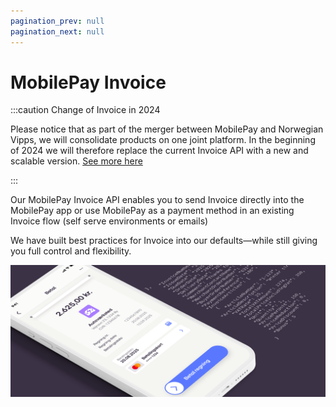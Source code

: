 ```yaml
---
pagination_prev: null
pagination_next: null
---
```


# MobilePay Invoice

:::caution Change of Invoice in 2024

Please notice that as part of the merger between MobilePay and Norwegian Vipps, we will consolidate products on one joint platform. 
In the beginning of 2024 we will therefore replace the current Invoice API with a new and scalable version. [See more here](/docs/invoice/transition-to-one-platform)

:::

Our MobilePay Invoice API enables you to send Invoice directly into the MobilePay app or use MobilePay as a payment method in an existing Invoice flow (self serve environments or emails)

We have built best practices for Invoice into our defaults—while still giving you full control and flexibility.

![invoice hero](/img/Hero_invoice.png)
